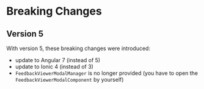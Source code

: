 # Breaking Changes

## Version 5

With version 5, these breaking changes were introduced:

- update to Angular 7 (instead of 5)
- update to Ionic 4 (instead of 3)
- `FeedbackViewerModalManager` is no longer provided (you have to open the `FeedbackViewerModalComponent` by yourself)
